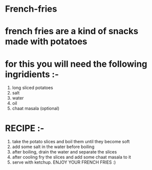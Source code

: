 # French-fries
# french fries are a kind of snacks made with potatoes
# for this you will need the following ingridients :-
  1. long sliced potatoes
  2. salt
  3. water
  4. oil
  5. chaat masala (optional)
# RECIPE :-
  1. take the potato slices and boil them until they become soft
  2. add some salt in the water before boiling
  3. after boiling, drain the water and separate the slices
  4. after cooling fry the slices and add some chaat masala to it
  5. serve with ketchup.
            ENJOY YOUR FRENCH FRIES :)

